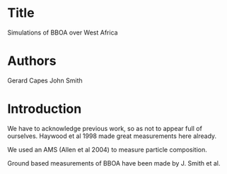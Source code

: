 # Title
Simulations of BBOA over West Africa

# Authors
Gerard Capes
John Smith

# Introduction
We have to acknowledge previous work, so as not to appear full of ourselves.
Haywood et al 1998 made great measurements here already.

We used an AMS (Allen et al 2004) to measure particle composition.

Ground based measurements of BBOA have been made by J. Smith et al.